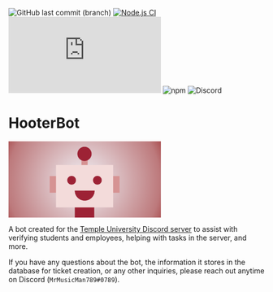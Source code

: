 ![GitHub last commit (branch)](https://img.shields.io/github/last-commit/MrMusicMan789/HooterBot/main?label=Last%20Commit)
[![Node.js CI](https://github.com/MrMusicMan789/HooterBot/actions/workflows/node.js.yml/badge.svg?branch=main)](https://github.com/MrMusicMan789/HooterBot/actions/workflows/node.js.yml?style=flat)
![Discord.js version](https://img.shields.io/github/package-json/dependency-version/MrMusicMan789/HooterBot/discord.js?color=5865F2&label=D.JS)
![npm](https://img.shields.io/npm/v/npm?style=flat&logo=npm)
![Discord](https://img.shields.io/discord/829409161581821992?style=flat&color=5865F2&label=Discord&logo=Discord)

# HooterBot

<img src="HooterBot_GitHubProfile.png" width="300" align="center" link="">

A bot created for the [Temple University Discord server](https://discord.com/invite/vbtaBXt8dd) to assist with verifying students and employees, helping with tasks in the server, and more.

If you have any questions about the bot, the information it stores in the database for ticket creation, or any other inquiries, please reach out anytime on Discord (`MrMusicMan789#0789`).

